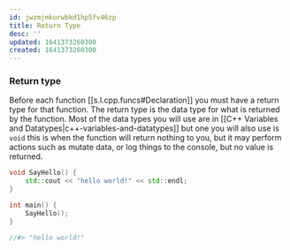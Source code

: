 ```yaml
---
id: jwzmjmkurwbkd1hp5fv46zp
title: Return Type
desc: ''
updated: 1641373260300
created: 1641373260300
---
```



### Return type

Before each function [[s.l.cpp.funcs#Declaration]] you must have a return type for that function. The return type is the data type for what is returned by the function. Most of the data types you will use are in [[C++ Variables and Datatypes|c++-variables-and-datatypes]] but one you will also use is `void` this is when the function will return nothing to you, but it may perform actions such as mutate data, or log things to the console, but no value is returned.

```cpp
void SayHello() {
	std::cout << "hello world!" << std::endl;
}

int main() {
	SayHello();
}

//#> "hello world!"
```
